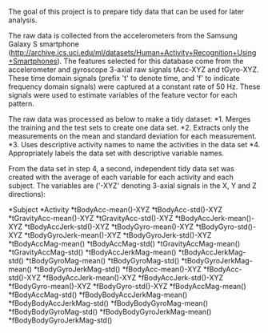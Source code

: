 The goal of this project is to prepare tidy data that can be used for later analysis. 

The raw data is collected from the accelerometers from the Samsung Galaxy S smartphone (http://archive.ics.uci.edu/ml/datasets/Human+Activity+Recognition+Using+Smartphones). The features selected for this database come from the accelerometer and gyroscope 3-axial raw signals tAcc-XYZ and tGyro-XYZ. These time domain signals (prefix 't' to denote time, and 'f' to indicate frequency domain signals) were captured at a constant rate of 50 Hz. These signals were used to estimate variables of the feature vector for each pattern.

The raw data was processed as below to make a tidy dataset:
*1. Merges the training and the test sets to create one data set.
*2. Extracts only the measurements on the mean and standard deviation for each measurement. 
*3. Uses descriptive activity names to name the activities in the data set
*4. Appropriately labels the data set with descriptive variable names. 

From the data set in step 4, a second, independent tidy data set was created with the average of each variable for each activity and each subject. The variables are ('-XYZ' denoting 3-axial signals in the X, Y and Z directions):

*Subject
*Activity
*tBodyAcc-mean()-XYZ
*tBodyAcc-std()-XYZ
*tGravityAcc-mean()-XYZ
*tGravityAcc-std()-XYZ
*tBodyAccJerk-mean()-XYZ
*tBodyAccJerk-std()-XYZ
*tBodyGyro-mean()-XYZ
*tBodyGyro-std()-XYZ
*tBodyGyroJerk-mean()-XYZ
*tBodyGyroJerk-std()-XYZ
*tBodyAccMag-mean()
*tBodyAccMag-std()
*tGravityAccMag-mean()
*tGravityAccMag-std()
*tBodyAccJerkMag-mean()
*tBodyAccJerkMag-std()
*tBodyGyroMag-mean()
*tBodyGyroMag-std()
*tBodyGyroJerkMag-mean()
*tBodyGyroJerkMag-std()
*fBodyAcc-mean()-XYZ
*fBodyAcc-std()-XYZ
*fBodyAccJerk-mean()-XYZ
*fBodyAccJerk-std()-XYZ
*fBodyGyro-mean()-XYZ
*fBodyGyro-std()-XYZ
*fBodyAccMag-mean()
*fBodyAccMag-std()
*fBodyBodyAccJerkMag-mean()
*fBodyBodyAccJerkMag-std()
*fBodyBodyGyroMag-mean()
*fBodyBodyGyroMag-std()
*fBodyBodyGyroJerkMag-mean()
*fBodyBodyGyroJerkMag-std()
